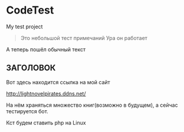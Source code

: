 # CodeTest
My test project
> Это небольшой тест примечаний Ура он работает

А теперь пошёл обычный текст

ЗАГОЛОВОК
----------------------
Вот здесь находится ссылка на мой сайт

  http://lightnovelpirates.ddns.net/
  
На нём храняться множество книг(возможно в будущем), а сейчас тестируется бот. 

Кст будем ставить php на Linux
